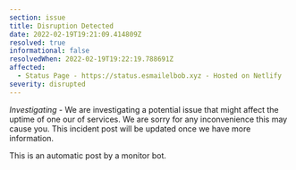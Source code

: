 ```yaml
---
section: issue
title: Disruption Detected
date: 2022-02-19T19:21:09.414809Z
resolved: true
informational: false
resolvedWhen: 2022-02-19T19:22:19.788691Z
affected:
  - Status Page - https://status.esmailelbob.xyz - Hosted on Netlify
severity: disrupted
---
```

*Investigating* - We are investigating a potential issue that might affect the uptime of one our of services. We are sorry for any inconvenience this may cause you. This incident post will be updated once we have more information.

This is an automatic post by a monitor bot.
        